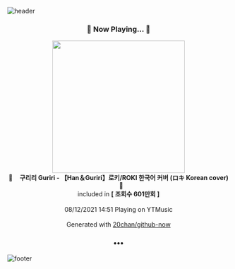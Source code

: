 ![header](https://capsule-render.vercel.app/api?type=wave&height=170&section=header&text=Hi.%20I'm%20SHIFT&fontColor=090707&fontAlignX=45&fontAlignY=65&fontSize=100)

<h3 align="center">🎵 Now Playing... 🎵</h3>
<p align="center">
  <a href="https://music.youtube.com/watch?v=MVVcWEsbXQw">
    <img width="300" src="https://i.ytimg.com/vi/MVVcWEsbXQw/sddefault.jpg?sqp=-oaymwEWCJADEOEBIAQqCghqEJQEGHgg6AJIWg&rs">
  </a>
  <br>
  🎵&nbsp&nbsp&nbsp <b>구리리 Guriri - 【Han＆Guriri】로키/ROKI 한국어 커버 (ロキ Korean cover)</b> &nbsp&nbsp&nbsp🎵
  <br>
  included in <b>[ 조회수 601만회 ]</b>
  
  <br />
  <br />
  08/12/2021 14:51 Playing on YTMusic
  <br />
  <br />
  Generated with <a href="https://github.com/20chan/github-now">20chan/github-now</a>
</p>

<h3 align="center">•••</h3>

![footer](https://capsule-render.vercel.app/api?type=wave&height=150&section=footer)
